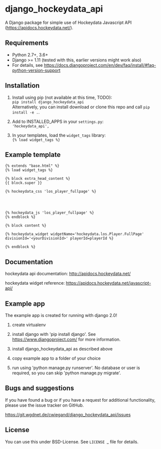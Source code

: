 # django_hockeydata_api

A Django package for simple use of Hockeydata Javascript API (https://apidocs.hockeydata.net/).


## Requirements

- Python 2.7+, 3.6+
- Django >= 1.11 (tested with this, earlier versions might work also)
- For details, see https://docs.djangoproject.com/en/dev/faq/install/#faq-python-version-support


## Installation

1. Install using pip (not available at this time, TODO):  
 ``pip install django_hockeydata_api``  
Alternatively, you can install download or clone this repo and call `pip install -e .`.

2. Add to INSTALLED_APPS in your `settings.py`:  
 ``'hockeydata_api',``

3. In your templates, load the ``widget_tags`` library:  
 ``{% load widget_tags %}``


## Example template

```
{% extends "base.html" %}
{% load widget_tags %}

{% block extra_head_content %}
{{ block.super }}

{% hockeydata_css 'los_player_fullpage' %}




{% hockeydata_js 'los_player_fullpage' %}
{% endblock %}

{% block content %}

{% hockeydata_widget widgetName='hockeydata.los.Player.FullPage' divisionId='<yourDivisionId>' playerId=playerId %}

{% endblock %}
```


## Documentation

hockeydata api documentation: http://apidocs.hockeydata.net/

hockeydata widget reference: https://apidocs.hockeydata.net/javascript-api/


## Example app

The example app is created for running with django 2.0!

1. create virtualenv

2. install django with 'pip install django'.
 See https://www.djangoproject.com/ for more information.

3. install django_hockeydata_api as described above

4. copy example app to a folder of your choice

5. run using 'python manage.py runserver'. No database or user is required, so you can skip 'python manage.py migrate'.


## Bugs and suggestions

If you have found a bug or if you have a request for additional functionality, please use the issue tracker on GitHub.

https://git.wgdnet.de/cwiegand/django_hockeydata_api/issues


## License

You can use this under BSD-License. See `LICENSE `_ file for details. 